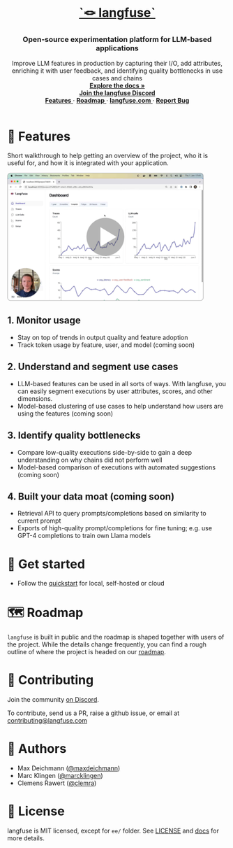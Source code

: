 <div align="center">
   <a href="https://langfuse.com">
      <h1>`🪢 langfuse`</h1>
   </a>
   <h3>
      Open-source experimentation platform for LLM-based applications
   </h3>
   <span>
      Improve LLM features in production by capturing their I/O, add attributes, enriching it with user feedback, and identifying quality bottlenecks in use cases and chains
   </span>
   <div>
      <a href="https://langfuse.com/docs">
         <strong>Explore the docs »</strong>
      </a>
      </br>
      <a href="https://discord.gg/7NXusRtqYU">
         <strong>Join the langfuse Discord</strong>
      </a>
      </br>
      <a href="#-features">
         <strong>Features</strong>
      </a> ·
      <a href="https://langfuse.com/#roadmap">
         <strong>Roadmap</strong>
      </a> ·
      <a href="https://langfuse.com">
         <strong>langfuse.com</strong>
      </a> ·
      <a href="https://github.com/langfuse/langfuse/issues/new?labels=%F0%9F%90%9E%E2%9D%94+unconfirmed+bug&projects=&template=bug_report.yml&title=bug%3A+">
         <strong>Report Bug</strong>
      </a>
   </div>

</div>
</br>

# 🤖 Features

Short walkthrough to help getting an overview of the project, who it is useful for, and how it is integrated with your application.

<a href="https://langfuse.com/docs#walkthrough">
   <img src="readme_walkthrough_thumbnail.png" width="450" title="Walkthrough" />
</a>

## 1. Monitor usage

- Stay on top of trends in output quality and feature adoption
- Track token usage by feature, user, and model (coming soon)

## 2. Understand and segment use cases

- LLM-based features can be used in all sorts of ways. With langfuse, you can easily segment executions by user attributes, scores, and other dimensions.
- Model-based clustering of use cases to help understand how users are using the features (coming soon)

## 3. Identify quality bottlenecks

- Compare low-quality executions side-by-side to gain a deep understanding on why chains did not perform well
- Model-based comparison of executions with automated suggestions (coming soon)

## 4. Built your data moat (coming soon)

- Retrieval API to query prompts/completions based on similarity to current prompt
- Exports of high-quality prompt/completions for fine tuning; e.g. use GPT-4 completions to train own Llama models

# 🚴‍ Get started

- Follow the [quickstart](https://langfuse.com/docs/get-started) for local, self-hosted or cloud

# 🗺️ Roadmap

`langfuse` is built in public and the roadmap is shaped together with users of the project. While the details change frequently, you can find a rough outline of where the project is headed on our [roadmap](http://langfuse.com/#roadmap).

# 👫 Contributing

Join the community [on Discord](https://discord.gg/7NXusRtqYU).

To contribute, send us a PR, raise a github issue, or email at contributing@langfuse.com

# 🥷 Authors

- Max Deichmann ([@maxdeichmann](https://github.com/maxdeichmann))
- Marc Klingen ([@marcklingen](https://github.com/marcklingen))
- Clemens Rawert ([@clemra](https://github.com/clemra))

# 📜 License

langfuse is MIT licensed, except for `ee/` folder. See [LICENSE](LICENSE) and [docs](https://langfuse.com/docs/open-source) for more details.
